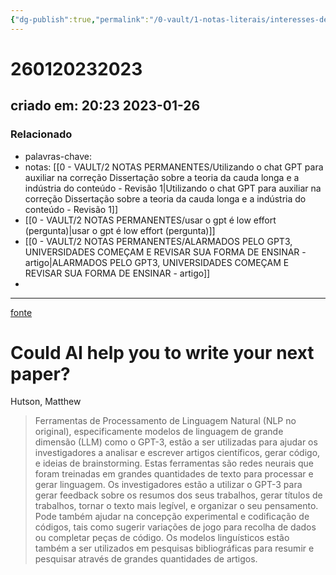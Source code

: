 ```yaml
---
{"dg-publish":true,"permalink":"/0-vault/1-notas-literais/interesses-de-pesquisa/could-ai-help-you-to-write-your-next-paper/","dgHomeLink":true,"dgShowLocalGraph":true,"dgShowFileTree":true,"dgEnableSearch":true,"noteIcon":""}
---
```


# 260120232023
## criado em: 20:23 2023-01-26

### Relacionado
- palavras-chave: 
- notas: [[0 - VAULT/2 NOTAS PERMANENTES/Utilizando o chat GPT para auxiliar na correção Dissertação sobre a teoria da cauda longa e a indústria do conteúdo - Revisão 1\|Utilizando o chat GPT para auxiliar na correção Dissertação sobre a teoria da cauda longa e a indústria do conteúdo - Revisão 1]]
- [[0 - VAULT/2 NOTAS PERMANENTES/usar o gpt é low effort (pergunta)\|usar o gpt é low effort (pergunta)]]
- [[0 - VAULT/2 NOTAS PERMANENTES/ALARMADOS PELO GPT3, UNIVERSIDADES COMEÇAM E REVISAR SUA FORMA DE ENSINAR - artigo\|ALARMADOS PELO GPT3, UNIVERSIDADES COMEÇAM E REVISAR SUA FORMA DE ENSINAR - artigo]]
- 
---
[fonte](https://www.nature.com/articles/d41586-022-03479-w)

# Could AI help you to write your next paper?

Hutson, Matthew

>Ferramentas de Processamento de Linguagem Natural (NLP no original), especificamente modelos de linguagem de grande dimensão (LLM) como o GPT-3, estão a ser utilizadas para ajudar os investigadores a analisar e escrever artigos científicos, gerar código, e ideias de brainstorming. Estas ferramentas são redes neurais que foram treinadas em grandes quantidades de texto para processar e gerar linguagem. Os investigadores estão a utilizar o GPT-3 para gerar feedback sobre os resumos dos seus trabalhos, gerar títulos de trabalhos, tornar o texto mais legível, e organizar o seu pensamento. Pode também ajudar na concepção experimental e codificação de códigos, tais como sugerir variações de jogo para recolha de dados ou completar peças de código. Os modelos linguísticos estão também a ser utilizados em pesquisas bibliográficas para resumir e pesquisar através de grandes quantidades de artigos.